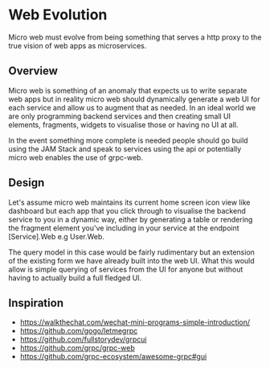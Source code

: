 # Web Evolution

Micro web must evolve from being something that serves a http proxy to the true vision of web apps as microservices.

## Overview

Micro web is something of an anomaly that expects us to write separate web apps but in reality micro web should 
dynamically generate a web UI for each service and allow us to augment that as needed. In an ideal world we 
are only programming backend services and then creating small UI elements, fragments, widgets to visualise those 
or having no UI at all.

In the event something more complete is needed people should go build using the JAM Stack and speak to services using 
the api or potentially micro web enables the use of grpc-web.

## Design

Let's assume micro web maintains its current home screen icon view like dashboard but each app that you click 
through to visualise the backend service to you in a dynamic way, either by generating a table or rendering 
the fragment element you've including in your service at the endpoint [Service].Web e.g User.Web.

The query model in this case would be fairly rudimentary but an extension of the existing form we have 
already built into the web UI. What this would allow is simple querying of services from the UI for anyone 
but without having to actually build a full fledged UI.

## Inspiration

-  https://walkthechat.com/wechat-mini-programs-simple-introduction/
- https://github.com/gogo/letmegrpc
-  https://github.com/fullstorydev/grpcui
-  https://github.com/grpc/grpc-web
- https://github.com/grpc-ecosystem/awesome-grpc#gui
